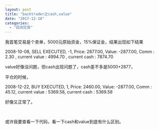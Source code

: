 ```yaml
---
layout: post
title: "backtrader之cash,value"
date: "2017-12-18"
categories: 
  - "回测交易"
---
```


我首笔交易是个卖单，5000元原始资金，15%保证金，结果出现如下结果

2008-10-08, SELL EXECUTED, -1, Price: 2877.00, Value: -2877.00, Comm : 2.30 , current value : 4994.70 , current cash : 7874.70

value好像没问题，但cash出现问题了，cash差不多是5000+2877，

平仓的时候，

2008-12-22, BUY EXECUTED, 1, Price: 2460.00, Value: -2877.00, Comm : 45.12, current value : 5369.58, current cash : 5369.58

好像又正常了。

 

或许我要查看一下代码，看一下cash和value到底有什么区别。
